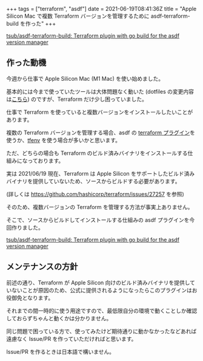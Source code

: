 +++
tags = ["terraform", "asdf"]
date = 2021-06-19T08:41:36Z
title = "Apple Silicon Mac で複数 Terraform バージョンを管理するために asdf-terraform-build を作った"
+++

<i class="fa fa-github"></i> [tsub/asdf\-terraform\-build: Terraform plugin with go build for the asdf version manager](https://github.com/tsub/asdf-terraform-build)

<!--more-->

## 作った動機

今週から仕事で Apple Silicon Mac (M1 Mac) を使い始めました。

基本的には今まで使っていたツールは大体問題なく動いた (dotfiles の変更内容は[こちら](https://github.com/tsub/dotfiles/pull/2/files)) のですが、Terraform だけ少し困っていました。

仕事で Terraform を使っていると複数バージョンをインストールしたいことがあります。

複数の Terraform バージョンを管理する場合、asdf の [terraform プラグイン](https://github.com/asdf-community/asdf-hashicorp)を使うか、[tfenv](https://github.com/tfutils/tfenv) を使う場合が多いかと思います。

ただ、どちらの場合も Terraform のビルド済みバイナリをインストールする仕組みになっております。

実は 2021/06/19 現在、Terraform は Apple Silicon をサポートしたビルド済みバイナリを提供していないため、ソースからビルドする必要があります。

(詳しくは https://github.com/hashicorp/terraform/issues/27257 を参照)

そのため、複数バージョンの Terraform を管理する方法が事実上ありません。

そこで、ソースからビルドしてインストールする仕組みの asdf プラグインを今回作りました。

<i class="fa fa-github"></i> [tsub/asdf\-terraform\-build: Terraform plugin with go build for the asdf version manager](https://github.com/tsub/asdf-terraform-build)

## メンテナンスの方針

前述の通り、Terraform が Apple Silicon 向けのビルド済みバイナリを提供していないことが原因のため、公式に提供されるようになったらこのプラグインはお役御免となります。

それまでの間一時的に使う用途ですので、最低限自分の環境で動くことしか確認しておらずちゃんと動くかは分かりません。

同じ問題で困っている方で、使ってみたけど期待通りに動かなかったなどあれば遠慮なく Issue/PR を作っていただければと思います。

Issue/PR を作るときは日本語で構いません。
